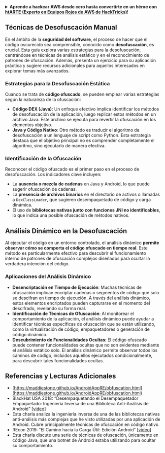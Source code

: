 <details>

<summary><strong>Aprende a hackear AWS desde cero hasta convertirte en un héroe con</strong> <a href="https://training.hacktricks.xyz/courses/arte"><strong>htARTE (Experto en Equipos Rojos de AWS de HackTricks)</strong></a><strong>!</strong></summary>

Otras formas de apoyar a HackTricks:

* Si deseas ver tu **empresa anunciada en HackTricks** o **descargar HackTricks en PDF** ¡Consulta los [**PLANES DE SUSCRIPCIÓN**](https://github.com/sponsors/carlospolop)!
* Obtén la [**merchandising oficial de PEASS & HackTricks**](https://peass.creator-spring.com)
* Descubre [**La Familia PEASS**](https://opensea.io/collection/the-peass-family), nuestra colección exclusiva de [**NFTs**](https://opensea.io/collection/the-peass-family)
* **Únete al** 💬 [**grupo de Discord**](https://discord.gg/hRep4RUj7f) o al [**grupo de telegram**](https://t.me/peass) o **síguenos** en **Twitter** 🐦 [**@carlospolopm**](https://twitter.com/hacktricks_live)**.**
* **Comparte tus trucos de hacking enviando PRs a los repositorios de** [**HackTricks**](https://github.com/carlospolop/hacktricks) y [**HackTricks Cloud**](https://github.com/carlospolop/hacktricks-cloud).

</details>

## Técnicas de **Desofuscación Manual**

En el ámbito de la **seguridad del software**, el proceso de hacer que el código oscurecido sea comprensible, conocido como **desofuscación**, es crucial. Esta guía explora varias estrategias para la desofuscación, centrándose en técnicas de análisis estático y en el reconocimiento de patrones de ofuscación. Además, presenta un ejercicio para su aplicación práctica y sugiere recursos adicionales para aquellos interesados en explorar temas más avanzados.

### **Estrategias para la Desofuscación Estática**

Cuando se trata de **código ofuscado**, se pueden emplear varias estrategias según la naturaleza de la ofuscación:

- **Código DEX (Java)**: Un enfoque efectivo implica identificar los métodos de desofuscación de la aplicación, luego replicar estos métodos en un archivo Java. Este archivo se ejecuta para revertir la ofuscación en los elementos objetivo.
- **Java y Código Nativo**: Otro método es traducir el algoritmo de desofuscación a un lenguaje de script como Python. Esta estrategia destaca que el objetivo principal no es comprender completamente el algoritmo, sino ejecutarlo de manera efectiva.

### **Identificación de la Ofuscación**

Reconocer el código ofuscado es el primer paso en el proceso de desofuscación. Los indicadores clave incluyen:

- La **ausencia o mezcla de cadenas** en Java y Android, lo que puede sugerir ofuscación de cadenas.
- La **presencia de archivos binarios** en el directorio de activos o llamadas a `DexClassLoader`, que sugieren desempaquetado de código y carga dinámica.
- El uso de **bibliotecas nativas junto con funciones JNI no identificables**, lo que indica una posible ofuscación de métodos nativos.

## **Análisis Dinámico en la Desofuscación**

Al ejecutar el código en un entorno controlado, el análisis dinámico **permite observar cómo se comporta el código ofuscado en tiempo real**. Este método es particularmente efectivo para descubrir el funcionamiento interno de patrones de ofuscación complejos diseñados para ocultar la verdadera intención del código.

### **Aplicaciones del Análisis Dinámico**

- **Desencriptación en Tiempo de Ejecución**: Muchas técnicas de ofuscación implican encriptar cadenas o segmentos de código que solo se descifran en tiempo de ejecución. A través del análisis dinámico, estos elementos encriptados pueden capturarse en el momento del descifrado, revelando su forma real.
- **Identificación de Técnicas de Ofuscación**: Al monitorear el comportamiento de la aplicación, el análisis dinámico puede ayudar a identificar técnicas específicas de ofuscación que se están utilizando, como la virtualización de código, empaquetadores o generación de código dinámico.
- **Descubrimiento de Funcionalidades Ocultas**: El código ofuscado puede contener funcionalidades ocultas que no son evidentes mediante el análisis estático solo. El análisis dinámico permite observar todos los caminos de código, incluidos aquellos ejecutados condicionalmente, para descubrir tales funcionalidades ocultas.

## Referencias y Lecturas Adicionales
* [https://maddiestone.github.io/AndroidAppRE/obfuscation.html](https://maddiestone.github.io/AndroidAppRE/obfuscation.html)
* BlackHat USA 2018: “Desempaquetando el Desempaquetador Empaquetado: Ingeniería Inversa de una Biblioteca Anti-Análisis de Android” \[[video](https://www.youtube.com/watch?v=s0Tqi7fuOSU)]
* Esta charla analiza la ingeniería inversa de una de las bibliotecas nativas anti-análisis más complejas que he visto utilizadas por una aplicación de Android. Cubre principalmente técnicas de ofuscación en código nativo.
* REcon 2019: “El Camino hacia la Carga Útil: Edición Android” \[[video](https://recon.cx/media-archive/2019/Session.005.Maddie_Stone.The_path_to_the_payload_Android_Edition-J3ZnNl2GYjEfa.mp4)]
* Esta charla discute una serie de técnicas de ofuscación, únicamente en código Java, que una botnet de Android estaba utilizando para ocultar su comportamiento.

</details>
